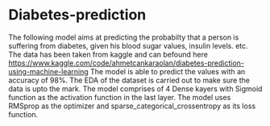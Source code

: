 # Diabetes-prediction
The following model aims at predicting the probabilty that a person is suffering from diabetes, given his blood sugar values, insulin levels. etc.
The data has been taken from kaggle and can befound here https://www.kaggle.com/code/ahmetcankaraolan/diabetes-prediction-using-machine-learning
The model is able to predict the values with an accuracy of 98%.
The EDA of the dataset is carried out to make sure the data is upto the mark.
The model comprises of 4 Dense kayers with Sigmoid function as the activation function in the last layer.
The model uses RMSprop as the optimizer and sparse_categorical_crossentropy as its loss function.

